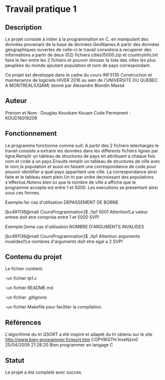 # Travail pratique 1

## Description

 Le projet consiste à initier à la programmation en C, en manipulant des données
provenant de la base de données GeoNames.A partir des données géographiques ouvertes de
celle-ci le travail consistera à recuperer des informations a partir de deux (02) fichiers
cities15000.zip et countryInfo.txt faire le lien entre les 2 fichiers et pouvoir dresser la
liste des villes les plus peuplées du monde ajoutant population et nom de pays correspondant.

 Ce projet est developpé dans le cadre du cours INF3135 Construction et maintenance de logiciels
HIVER 2016 au sein de l'UNIVERSITE DU QUEBEC A MONTREAL(UQAM) donné par Alexandre Blondin Massé

## Auteur

Prenom et Nom  :  Douglas Kouokam Kouam
Code Permanent :  KOUD16019209

## Fonctionnement

 Le programme fonctionne comme suit:
A partir des 2 fichiers telechargés le travail consiste a extraire les données dans
les differents fichiers lignes par ligne.Remplir un tableau de structures de pays en attribuant a chaque 
fois nom et code a un pays.Ensuite remplir un tableau de structures de ville avec le nom,la population et
aussi en faisant une correspondance de code pour pouvoir identifier a quel pays appartient une ville.
La correspondance ainsi faite et le tableau etant plein.Un tri par ordre decroissant des populations 
s'effectue.Notons bien ici que le nombre de ville a affiche que le programme accepte est entre 1 et 5000.
Les executions se presentant ainsi sous ces formes.

Exemple:1er cas d'utilisation DEPASSEMENT DE BORNE


[bc491136@malt CoursProgrammation]$ ./tp1 5001
Attention!La valeur entree doit etre comprise entre 1 et 5000 SVP!

Exemple:2eme cas d'utilisation NOMBRE D'ARGUMENTS INVALIDES


[bc491136@malt CoursProgrammation]$ ./tp1
Attention arguments invalides!!Le nombres d'arguments doit etre egal a 2 SVP!

## Contenu du projet

Le fichier contient:


-un fichier tp1.c 


-un fichier README.md


-un fichier .gitignore


-un fichier Makefile pour faciliter la compilation.



## Références

 L'algorithme du tri QSORT a été inspiré et adapté du tri obtenu sur
le site http://www.bien-programmer.fr/qsort.htm
COPYRIGTH hiveNzin0 25/04/2009 21:28:20 Bien programmer en langage C

## Statut

Le projet a été completé avec succes.
